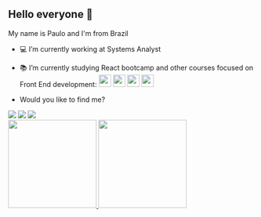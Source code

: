 ## Hello everyone :vulcan_salute:

My name is Paulo and I'm from Brazil
- :computer: I’m currently working at Systems Analyst
- :books: I’m currently studying React bootcamp and other courses focused on Front End development: <img src="https://cdn.jsdelivr.net/gh/devicons/devicon/icons/html5/html5-original.svg" width="25" height="25"/> <img src="https://cdn.jsdelivr.net/gh/devicons/devicon/icons/css3/css3-original.svg" width="25" height="25"/> <img src="https://cdn.jsdelivr.net/gh/devicons/devicon/icons/javascript/javascript-original.svg" width="25" height="25" /> <img src="https://cdn.jsdelivr.net/gh/devicons/devicon/icons/react/react-original.svg" width="25" height="25"/>

- Would you like to find me?
<div>
<a href="https://instagram.com/paulohenriq19" target="_blank"><img src="https://img.shields.io/badge/-Instagram-%23E4405F?style=for-the-badge&logo=instagram&logoColor=white" target="_blank"></a>
<a href = "mailto:contato@pauloh.pfigueiredo@gmail.com"><img src="https://img.shields.io/badge/Gmail-D14836?style=for-the-badge&logo=gmail&logoColor=white" target="_blank"></a>
<a href="https://www.linkedin.com/in/paulo-henrique-p-figueiredo" target="_blank"><img src="https://img.shields.io/badge/-LinkedIn-%230077B5?style=for-the-badge&logo=linkedin&logoColor=white" target="_blank"></a>  
</div>

<div>
<a href="https://github.com/PauloHenriq19">
<img height="180em" src="https://github-readme-stats.vercel.app/api/top-langs/?username=PauloHenriq19&layout=compact&langs_count=7&theme=dracula"/>
<img height="180em" src="https://github-readme-stats.vercel.app/api?username=PauloHenriq19&show_icons=true&theme=dracula&include_all_commits=true&count_private=true"/>
</div>


<!---
PauloHenriq19/PauloHenriq19 is a ✨ special ✨ repository because its `README.md` (this file) appears on your GitHub profile.
You can click the Preview link to take a look at your changes.
--->
